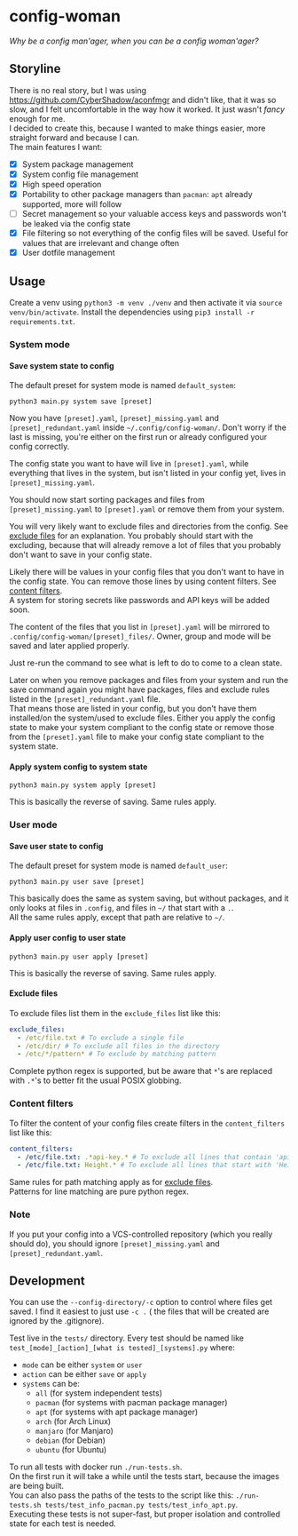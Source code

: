 # config-woman

_Why be a config man'ager, when you can be a config woman'ager?_

## Storyline

There is no real story, but I was using https://github.com/CyberShadow/aconfmgr and didn't like, that it was so slow,
and I felt uncomfortable in the way how it worked. It just wasn't _fancy_ enough for me.  
I decided to create this, because I wanted to make things easier, more straight forward and because I can.  
The main features I want:

- [x] System package management
- [x] System config file management
- [x] High speed operation
- [x] Portability to other package managers than `pacman`: `apt` already supported, more will follow
- [ ] Secret management so your valuable access keys and passwords won't be leaked via the config state
- [x] File filtering so not everything of the config files will be saved. Useful for values that are irrelevant and
  change often
- [x] User dotfile management

## Usage

Create a venv using `python3 -m venv ./venv` and then activate it via `source venv/bin/activate`. Install the
dependencies using `pip3 install -r requirements.txt`.

### System mode

#### Save system state to config

The default preset for system mode is named `default_system`:

```
python3 main.py system save [preset]
```

Now you have `[preset].yaml`, `[preset]_missing.yaml` and `[preset]_redundant.yaml` inside `~/.config/config-woman/`.
Don't worry if the last is missing, you're either on the first run or already configured your config correctly.

The config state you want to have will live in `[preset].yaml`, while everything that lives in the system, but isn't
listed in your config yet, lives in `[preset]_missing.yaml`.

You should now start sorting packages and files from `[preset]_missing.yaml` to `[preset].yaml` or remove them from your
system.

You will very likely want to exclude files and directories from the config. See [exclude files](#exclude-files)
for an explanation. You probably should start with the excluding, because that will already remove a lot of files that
you probably don't want to save in your config state.

Likely there will be values in your config files that you don't want to have in the config state. You can remove those
lines by using content filters. See [content filters](#content-filters).  
A system for storing secrets like passwords and API keys will be added soon.

The content of the files that you list in `[preset].yaml` will be mirrored to `.config/config-woman/[preset]_files/`.
Owner, group and mode will be saved and later applied properly.

Just re-run the command to see what is left to do to come to a clean state.

Later on when you remove packages and files from your system and run the save command again you might have packages,
files and exclude rules listed in the `[preset]_redundant.yaml` file.  
That means those are listed in your config, but you don't have them installed/on the system/used to exclude files.
Either you apply the config state to make your system compliant to the config state or remove those from
the `[preset].yaml` file to make your config state compliant to the system state.

#### Apply system config to system state

```
python3 main.py system apply [preset]
```

This is basically the reverse of saving. Same rules apply.

### User mode

#### Save user state to config

The default preset for system mode is named `default_user`:

```
python3 main.py user save [preset]
```

This basically does the same as system saving, but without packages, and it only looks at files in `.config`, and files
in `~/` that start with a `.`.  
All the same rules apply, except that path are relative to `~/`.

#### Apply user config to user state

```
python3 main.py user apply [preset]
```

This is basically the reverse of saving. Same rules apply.

#### Exclude files

To exclude files list them in the `exclude_files` list like this:

```yaml
exclude_files:
  - /etc/file.txt # To exclude a single file
  - /etc/dir/ # To exclude all files in the directory
  - /etc/*/pattern* # To exclude by matching pattern
```

Complete python regex is supported, but be aware that `*`'s are replaced with `.*`'s to better fit the usual POSIX
globbing.

### Content filters

To filter the content of your config files create filters in the `content_filters` list like this:

```yaml
content_filters:
  - /etc/file.txt: .*api-key.* # To exclude all lines that contain 'api-key'
  - /etc/file.txt: Height.* # To exclude all lines that start with 'Height'
```

Same rules for path matching apply as for [exclude files](#exclude-files).  
Patterns for line matching are pure python regex.

### Note

If you put your config into a VCS-controlled repository (which you really should do), you should
ignore `[preset]_missing.yaml` and `[preset]_redundant.yaml`.

## Development

You can use the `--config-directory/-c` option to control where files get saved. I find it easiest to just use `-c .` (
the files that will be created are ignored by the .gitignore).

Test live in the `tests/` directory. Every test should be named
like `test_[mode]_[action]_[what is tested]_[systems].py` where:

- `mode` can be either `system` or `user`
- `action` can be either `save` or `apply`
- `systems` can be:
    - `all` (for system independent tests)
    - `pacman` (for systems with pacman package manager)
    - `apt` (for systems with apt package manager)
    - `arch` (for Arch Linux)
    - `manjaro` (for Manjaro)
    - `debian` (for Debian)
    - `ubuntu` (for Ubuntu)

To run all tests with docker run `./run-tests.sh`.  
On the first run it will take a while until the tests start, because the images are being built.  
You can also pass the paths of the tests to the script like
this: `./run-tests.sh tests/test_info_pacman.py tests/test_info_apt.py`.  
Executing these tests is not super-fast, but proper isolation and controlled state for each test is needed.